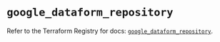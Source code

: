 # `google_dataform_repository`

Refer to the Terraform Registry for docs: [`google_dataform_repository`](https://registry.terraform.io/providers/hashicorp/google-beta/5.20.0/docs/resources/google_dataform_repository).
